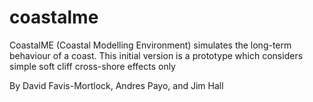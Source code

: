 # coastalme
CoastalME (Coastal Modelling Environment) simulates the long-term behaviour of a coast. This initial version is a prototype which considers simple soft cliff cross-shore effects only

By David Favis-Mortlock, Andres Payo, and Jim Hall

